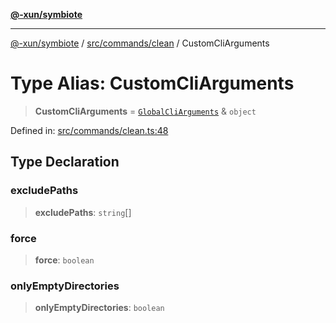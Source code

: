 [**@-xun/symbiote**](../../../../README.md)

***

[@-xun/symbiote](../../../../README.md) / [src/commands/clean](../README.md) / CustomCliArguments

# Type Alias: CustomCliArguments

> **CustomCliArguments** = [`GlobalCliArguments`](../../../configure/type-aliases/GlobalCliArguments.md) & `object`

Defined in: [src/commands/clean.ts:48](https://github.com/Xunnamius/symbiote/blob/2376b219bdb1558890876bfc92d0b193f658dcce/src/commands/clean.ts#L48)

## Type Declaration

### excludePaths

> **excludePaths**: `string`[]

### force

> **force**: `boolean`

### onlyEmptyDirectories

> **onlyEmptyDirectories**: `boolean`
